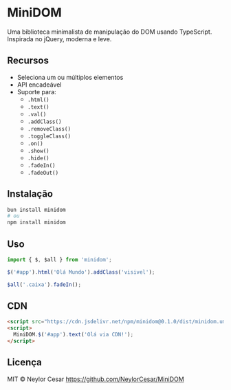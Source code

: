# MiniDOM

Uma biblioteca minimalista de manipulação do DOM usando TypeScript. Inspirada no jQuery, moderna e leve.

## Recursos

- Seleciona um ou múltiplos elementos
- API encadeável
- Suporte para:
  - `.html()`
  - `.text()`
  - `.val()`
  - `.addClass()`
  - `.removeClass()`
  - `.toggleClass()`
  - `.on()`
  - `.show()`
  - `.hide()`
  - `.fadeIn()`
  - `.fadeOut()`

## Instalação

```bash
bun install minidom
# ou
npm install minidom
```

## Uso

```ts
import { $, $all } from 'minidom';

$('#app').html('Olá Mundo').addClass('visivel');

$all('.caixa').fadeIn();
```

## CDN

```html
<script src="https://cdn.jsdelivr.net/npm/minidom@0.1.0/dist/minidom.umd.min.js"></script>
<script>
  MiniDOM.$('#app').text('Olá via CDN!');
</script>
```

## Licença

MIT © Neylor Cesar
https://github.com/NeylorCesar/MiniDOM